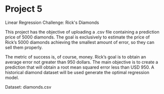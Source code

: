 # Project 5

Linear Regression Challenge: Rick's Diamonds

This project has the objective of uploading a .csv file containing a prediction price of 5000 diamonds. 
The goal is exclusively to estimate the price of Rick’s 5000 diamonds achieving the smallest amount of error, 
so they can sell them properly.

The metric of success is, of course, money. Rick’s goal is to obtain an average error not greater than 950 dollars. 
The main objective is to create a prediction that will obtain a root mean squared error less than USD 950. 
A historical diamond dataset will be used generate the optimal regression model.

Dataset: diamonds.csv
